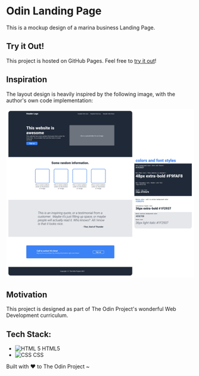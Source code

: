 # Odin Landing Page

This is a mockup design of a marina business Landing Page.

## Try it Out!

This project is hosted on GitHub Pages. Feel free to [try it out](https://raineedust.github.io/odin-landing-page/)!

## Inspiration

The layout design is heavily inspired by the following image, with the author's own code implementation:

![The Odin Project layout](./images/inspo.jpg "The Odin Project layout")

## Motivation

This project is designed as part of The Odin Project's wonderful Web Development curriculum.

## Tech Stack:

- <img src="https://upload.wikimedia.org/wikipedia/commons/6/61/HTML5_logo_and_wordmark.svg" alt="HTML 5" width="25"/> HTML5
- <img src="https://upload.wikimedia.org/wikipedia/commons/d/d5/CSS3_logo_and_wordmark.svg" alt="CSS" width="25"/> CSS

Built with :heart: to The Odin Project ~
